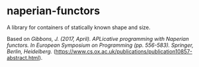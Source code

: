 # naperian-functors

A library for containers of statically known shape and size.

Based on
*Gibbons, J. (2017, April). APLicative programming with Naperian functors. In European Symposium on Programming (pp. 556-583). Springer, Berlin, Heidelberg.*
(https://www.cs.ox.ac.uk/publications/publication10857-abstract.html).
